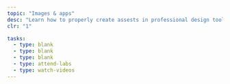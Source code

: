 ```yaml
---
topic: "Images & apps"
desc: "Learn how to properly create assests in professional design tools & export them for the web."
clr: "1"

tasks:
  - type: blank
  - type: blank
  - type: blank
  - type: attend-labs
  - type: watch-videos
---
```

